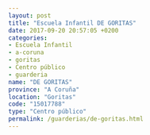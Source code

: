 ```yaml
---
layout: post
title: "Escuela Infantil DE GORITAS"
date: 2017-09-20 20:57:05 +0200
categories:
- Escuela Infantil
- a-coruna
- goritas
- Centro público
- guarderia
name: "DE GORITAS"
province: "A Coruña"
location: "Goritas"
code: "15017788"
type: "Centro público"
permalink: /guarderias/de-goritas.html
---
```

